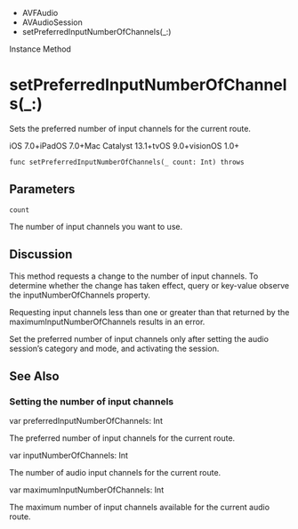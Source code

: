 

- AVFAudio
- AVAudioSession
-  setPreferredInputNumberOfChannels(\_:) 

Instance Method

# setPreferredInputNumberOfChannels(\_:)

Sets the preferred number of input channels for the current route.

iOS 7.0+iPadOS 7.0+Mac Catalyst 13.1+tvOS 9.0+visionOS 1.0+

``` source
func setPreferredInputNumberOfChannels(_ count: Int) throws
```

## Parameters 

`count`  

The number of input channels you want to use.

## Discussion

This method requests a change to the number of input channels. To determine whether the change has taken effect, query or key-value observe the inputNumberOfChannels property.

Requesting input channels less than one or greater than that returned by the maximumInputNumberOfChannels results in an error.

Set the preferred number of input channels only after setting the audio session’s category and mode, and activating the session.

## See Also

### Setting the number of input channels

var preferredInputNumberOfChannels: Int

The preferred number of input channels for the current route.

var inputNumberOfChannels: Int

The number of audio input channels for the current route.

var maximumInputNumberOfChannels: Int

The maximum number of input channels available for the current audio route.

